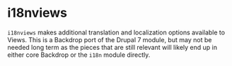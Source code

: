 # i18nviews

`i18nviews` makes additional translation and localization options available
to Views. This is a Backdrop port of the Drupal 7 module, but may not be needed
long term as the pieces that are still relevant will likely end up in either
core Backdrop or the `i18n` module directly.


